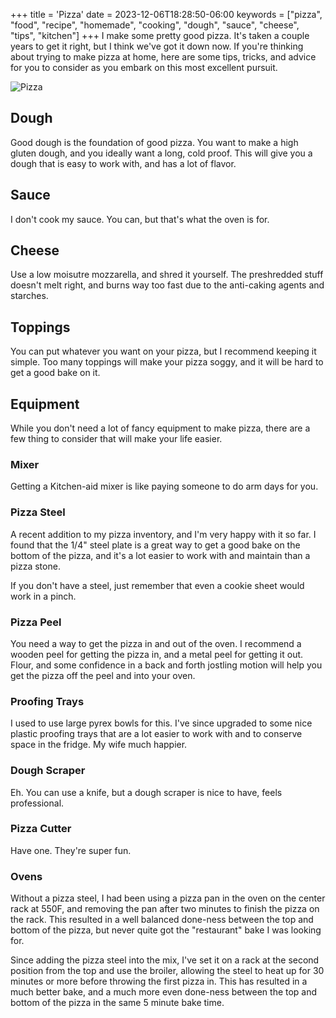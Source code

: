 +++
title = 'Pizza'
date = 2023-12-06T18:28:50-06:00
keywords = ["pizza", "food", "recipe", "homemade", "cooking", "dough", "sauce", "cheese", "tips", "kitchen"]
+++
I make some pretty good pizza. It's taken a couple years to get it right, but I think we've got it down now. If you're thinking about trying to make pizza at home, here are some tips, tricks, and advice for you to consider as you embark on this most excellent pursuit.

![Pizza](/images/pizza/Dec-2023-1.jpg)

## Dough
Good dough is the foundation of good pizza. You want to make a high gluten dough, and you ideally want a long, cold proof. This will give you a dough that is easy to work with, and has a lot of flavor.

## Sauce
I don't cook my sauce. You can, but that's what the oven is for.

## Cheese
Use a low moisutre mozzarella, and shred it yourself. The preshredded stuff doesn't melt right, and burns way too fast due to the anti-caking agents and starches.

## Toppings
You can put whatever you want on your pizza, but I recommend keeping it simple. Too many toppings will make your pizza soggy, and it will be hard to get a good bake on it.

## Equipment

While you don't need a lot of fancy equipment to make pizza, there are a few thing to consider that will make your life easier.

### Mixer
Getting a Kitchen-aid mixer is like paying someone to do arm days for you.  

### Pizza Steel
A recent addition to my pizza inventory, and I'm very happy with it so far. I found that the 1/4" steel plate is a great way to get a good bake on the bottom of the pizza, and it's a lot easier to work with and maintain than a pizza stone.

If you don't have a steel, just remember that even a cookie sheet would work in a pinch. 

### Pizza Peel
You need a way to get the pizza in and out of the oven. I recommend a wooden peel for getting the pizza in, and a metal peel for getting it out. Flour, and some confidence in a back and forth jostling motion will help you get the pizza off the peel and into your oven.

### Proofing Trays
I used to use large pyrex bowls for this.  I've since upgraded to some nice plastic proofing trays that are a lot easier to work with and to conserve space in the fridge. My wife much happier.

### Dough Scraper
Eh. You can use a knife, but a dough scraper is nice to have, feels professional.

### Pizza Cutter
Have one. They're super fun.

### Ovens
Without a pizza steel, I had been using a pizza pan in the oven on the center rack at 550F, and removing the pan after two minutes to finish the pizza on the rack. This resulted in a well balanced done-ness between the top and bottom of the pizza, but never quite got the "restaurant" bake I was looking for. 

Since adding the pizza steel into the mix, I've set it on a rack at the second position from the top and use the broiler, allowing the steel to heat up for 30 minutes or more before throwing the first pizza in. This has resulted in a much better bake, and a much more even done-ness between the top and bottom of the pizza in the same 5 minute bake time.
